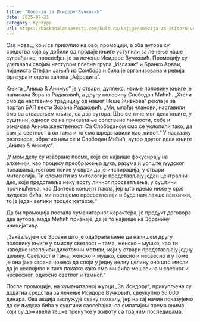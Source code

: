 ```yaml
---
title: "Поезија за Исидору Вучковић"
date: 2025-07-21
category: Култура
url: https://backapalankavesti.com/kultura/knjige/poezija-za-isidoru-vuckovic/
---
```


Сав новац, који се прикупио на овој промоцији, а оба аутора су средства која су добили од продаје књиге уступили за лечење наше суграђанке, прослеђен је за лечење Исидоре Вучковић.
Промоцију су улепшали својим наступом плесна група „Излазак“ и Бранко Арваи, пијаниста Стефан Јањић из Сомбора и била је организована и ревија фризура и одела салона „Афродита“.

Књига „Анима & Анимус“ је у ствари, дуплекс, наиме половину књиге је написала Зорана Радаковић, а другу половину Слободан Мићић.
„Хтели смо да наставимо традицију од нашег Неше Живкова“ рекла је за портал БАП вести Зорана Радаковић. „Ми, млађи чланови, наставили смо са стварањем књига, са два аутора. Што се тиче мог дела књиге, у суштини, односи се на прихватање сопствене личности, себе и означава Анима женственост. Са Слободаном смо се уклопили тако, да сам ја светлост а он тама и то смо шредставили као живот.“
У наставку разговора, обратио нам се и Слободан Мићић, аутор другог дела књиге „Анима & Анимус“.

„У мом делу су изабране песме, које се највише фокусирају на алхемији, као процесу преображења духа, разума и уопште људског понашања, његове психе у сврси да је инспирација, у ствари митологија. Ти елементи из митологије представљају један централни део, који представља неку врсту личног просветљења, у суштини прочишћења, као Дантеов концепт пакла, јер што идемо ниже у срж људског бића, ми постајемо просветленији и буде нам лакше психички, то је један велики процес катарзе.“

Да би промоција постала хуманитарног карактера, је продукт договора два аутора, мада Мићић признаје, да је то највише на Зоранину иницијативу.

„Захваљујем се Зорани што је одабрала мене да напишем другу половину књиге у смислу светлост – тама, женско – мушко, као ти наводно неспојиви дихотомни мотиви, који у ствари представљају једну целину. Светлост и тама, женско и мушко, свесно и несвесно и у томе је она јака страна човека да споји у једну велиу целину оно што мисли да је неспојиво и тако покаже како смо ми бића мешавина и свесног и несвесног, односно светлог и тамног.“

После промоције, на хуманитарној журци „За Исидору“, прикупљена су додатна средства за лечење Исидоре Вучковић, свеукупно 56.000 динара.
Ова акција заслужује сваку похвалу, јер на тај начин показујемо да су људска бића у суштини саосећајна, са емпатијом према онима који су доживели тешке тренутке у животу са трајним последицама.
